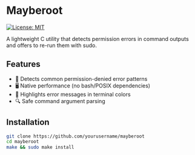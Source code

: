 # Mayberoot

[![License: MIT](https://img.shields.io/badge/License-MIT-blue.svg)](https://opensource.org/licenses/MIT)

A lightweight C utility that detects permission errors in command outputs and offers to re-run them with sudo.

## Features
- 🚦 Detects common permission-denied error patterns
- 🖥️ Native performance (no bash/POSIX dependencies)
- 🎨 Highlights error messages in terminal colors
- 🔍 Safe command argument parsing

## Installation
```bash
git clone https://github.com/yourusername/mayberoot
cd mayberoot
make && sudo make install